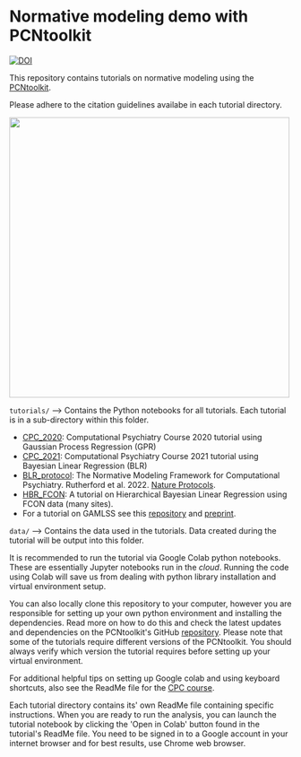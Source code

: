 # Normative modeling demo with PCNtoolkit

[![DOI](https://zenodo.org/badge/DOI/10.5281/zenodo.5592153.svg)](https://doi.org/10.5281/zenodo.5592153)

This repository contains tutorials on normative modeling using the [PCNtoolkit](https://pcntoolkit.readthedocs.io/en/latest/). 

Please adhere to the citation guidelines availabe in each tutorial directory.


<div>
<img src="data/NormModelSetup.png" width="500"/>
</div>


`tutorials/` --> Contains the Python notebooks for all tutorials. Each tutorial is in a sub-directory within this folder. 

* [CPC_2020](https://github.com/predictive-clinical-neuroscience/PCNtoolkit-demo/tree/main/tutorials/CPC_2020): Computational Psychiatry Course 2020 tutorial using Gaussian Process Regression (GPR)
* [CPC_2021](https://github.com/saigerutherford/CPC_ML_tutorial): Computational Psychiatry Course 2021 tutorial using Bayesian Linear Regression (BLR)
* [BLR_protocol](https://github.com/predictive-clinical-neuroscience/PCNtoolkit-demo/tree/main/tutorials/BLR_protocol): The Normative Modeling Framework for Computational Psychiatry. Rutherford et al. 2022. [Nature Protocols](https://www.nature.com/articles/s41596-022-00696-5).
* [HBR_FCON](https://github.com/predictive-clinical-neuroscience/PCNtoolkit-demo/tree/main/tutorials/HBR_FCON): A tutorial on Hierarchical Bayesian Linear Regression using FCON data (many sites).
* For a tutorial on GAMLSS see this [repository](https://github.com/dinga92/gamlss_normative_paper) and [preprint](https://www.biorxiv.org/content/10.1101/2021.06.14.448106v1.abstract). 

`data/` --> Contains the data used in the tutorials. Data created during the tutorial will be output into this folder. 


It is recommended to run the tutorial via Google Colab python notebooks. These are essentially Jupyter notebooks run in the *cloud*. Running the code using Colab will save us from dealing with python library installation and virtual environment setup. 


You can also locally clone this repository to your computer, however you are responsible for setting up your own python environment and installing the dependencies. Read more on how to do this and check the latest updates and dependencies on the PCNtoolkit's GitHub [repository](https://github.com/amarquand/PCNtoolkit). Please note that some of the tutorials require different versions of the PCNtoolkit. You should always verify which version the tutorial requires before setting up your virtual environment.  


For additional helpful tips on setting up Google colab and using keyboard shortcuts, also see the ReadMe file for the [CPC course](https://github.com/saigerutherford/CPC_ML_tutorial/blob/master/README.md).


Each tutorial directory contains its' own ReadMe file containing specific instructions. When you are ready to run the analysis, you can launch the tutorial notebook by clicking the 'Open in Colab' button found in the tutorial's ReadMe file. You need to be signed in to a Google account in your internet browser and for best results, use Chrome web browser. 
